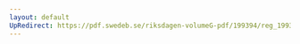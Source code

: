 ```yaml
---
layout: default
UpRedirect: https://pdf.swedeb.se/riksdagen-volumeG-pdf/199394/reg_199394/reg_199394_0230.pdf
---
```


